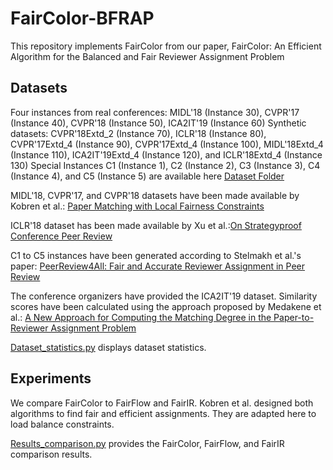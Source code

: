 # FairColor-BFRAP
This repository implements FairColor from our paper, FairColor: An Efficient Algorithm for the Balanced and Fair Reviewer Assignment Problem 

## Datasets
Four instances from real conferences: MIDL'18 (Instance 30), CVPR'17 (Instance 40), CVPR'18 (Instance 50), ICA2IT'19 (Instance 60)
Synthetic datasets: CVPR'18Extd_2 (Instance 70), ICLR'18 (Instance 80), CVPR'17Extd_4 (Instance 90), CVPR'17Extd_4 (Instance 100), MIDL'18Extd_4 (Instance 110), ICA2IT'19Extd_4 (Instance 120), and ICLR'18Extd_4 (Instance 130)
Special Instances C1 (Instance 1), C2 (Instance 2), C3 (Instance 3), C4 (Instance 4), and C5 (Instance 5)
are available here 
[Dataset Folder](https://drive.google.com/drive/folders/1dv10bSwwyUIAHLS5o9WAcboml6yd7GtL)

MIDL'18, CVPR'17, and CVPR'18 datasets have been made available by Kobren et al.: [Paper Matching with Local Fairness Constraints](https://github.com/iesl/fair-matching)

ICLR'18 dataset has been made available by Xu et al.:[On Strategyproof Conference Peer Review](https://github.com/xycforgithub/StrategyProof_Conference_Review)

C1 to C5 instances have been generated according to Stelmakh et al.'s paper: [PeerReview4All:
Fair and Accurate Reviewer Assignment in Peer Review](https://www.jmlr.org/papers/volume22/20-190/20-190.pdf)

The conference organizers have provided the ICA2IT'19 dataset. Similarity scores have been calculated using the approach proposed by Medakene et al.: [A New Approach for Computing the Matching Degree in the Paper-to-Reviewer Assignment Problem](https://doi.org/10.1109/ICTAACS48474.2019.8988127)

[Dataset_statistics.py](https://github.com/Neuronette213/FairColor-BFRAP/blob/main/Dataset_statistics.py) displays dataset statistics.

## Experiments
We compare FairColor to FairFlow and FairIR. Kobren et al. designed both algorithms to find fair and efficient assignments. They are adapted here to load balance constraints. 

[Results_comparison.py](https://github.com/Neuronette213/FairColor-BFRAP/blob/main/Results_comparison.py) provides the FairColor, FairFlow, and FairIR comparison results. 
